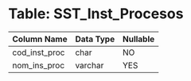 # Table: SST_Inst_Procesos

| Column Name | Data Type | Nullable |
|-------------|-----------|----------|
| cod_inst_proc | char | NO |
| nom_ins_proc | varchar | YES |
